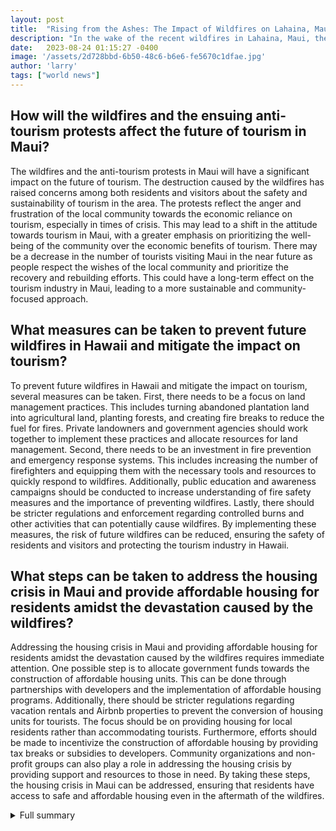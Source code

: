 ```yaml
---
layout: post
title:  "Rising from the Ashes: The Impact of Wildfires on Lahaina, Maui"
description: "In the wake of the recent wildfires in Lahaina, Maui, the community faces a daunting recovery process. The destruction has not only raised concerns about the future of tourism in the area, but also exposed underlying tensions between residents and visitors. This article delves into the impact of the wildfires on tourism, addresses the housing crisis, and emphasizes the need for better land management practices to prevent future disasters. It also provides information on reputable organizations accepting donations to support the affected community. Join us as we explore the resilience of Lahaina and the potential for recovery."
date:   2023-08-24 01:15:27 -0400
image: '/assets/2d728bbd-6b50-48c6-b6e6-fe5670c1dfae.jpg'
author: 'larry'
tags: ["world news"]
---
```


## How will the wildfires and the ensuing anti-tourism protests affect the future of tourism in Maui?
The wildfires and the anti-tourism protests in Maui will have a significant impact on the future of tourism. The destruction caused by the wildfires has raised concerns among both residents and visitors about the safety and sustainability of tourism in the area. The protests reflect the anger and frustration of the local community towards the economic reliance on tourism, especially in times of crisis. This may lead to a shift in the attitude towards tourism in Maui, with a greater emphasis on prioritizing the well-being of the community over the economic benefits of tourism. There may be a decrease in the number of tourists visiting Maui in the near future as people respect the wishes of the local community and prioritize the recovery and rebuilding efforts. This could have a long-term effect on the tourism industry in Maui, leading to a more sustainable and community-focused approach.

## What measures can be taken to prevent future wildfires in Hawaii and mitigate the impact on tourism?
To prevent future wildfires in Hawaii and mitigate the impact on tourism, several measures can be taken. First, there needs to be a focus on land management practices. This includes turning abandoned plantation land into agricultural land, planting forests, and creating fire breaks to reduce the fuel for fires. Private landowners and government agencies should work together to implement these practices and allocate resources for land management. Second, there needs to be an investment in fire prevention and emergency response systems. This includes increasing the number of firefighters and equipping them with the necessary tools and resources to quickly respond to wildfires. Additionally, public education and awareness campaigns should be conducted to increase understanding of fire safety measures and the importance of preventing wildfires. Lastly, there should be stricter regulations and enforcement regarding controlled burns and other activities that can potentially cause wildfires. By implementing these measures, the risk of future wildfires can be reduced, ensuring the safety of residents and visitors and protecting the tourism industry in Hawaii.

## What steps can be taken to address the housing crisis in Maui and provide affordable housing for residents amidst the devastation caused by the wildfires?
Addressing the housing crisis in Maui and providing affordable housing for residents amidst the devastation caused by the wildfires requires immediate attention. One possible step is to allocate government funds towards the construction of affordable housing units. This can be done through partnerships with developers and the implementation of affordable housing programs. Additionally, there should be stricter regulations regarding vacation rentals and Airbnb properties to prevent the conversion of housing units for tourists. The focus should be on providing housing for local residents rather than accommodating tourists. Furthermore, efforts should be made to incentivize the construction of affordable housing by providing tax breaks or subsidies to developers. Community organizations and non-profit groups can also play a role in addressing the housing crisis by providing support and resources to those in need. By taking these steps, the housing crisis in Maui can be addressed, ensuring that residents have access to safe and affordable housing even in the aftermath of the wildfires.

<details>
  <summary>Full summary</summary>
The recent wildfires in Lahaina, Maui have had a significant impact on the community. Many residents have lost everything, and the devastation has raised questions about the future of tourism in Maui.<br><br>Residents of Lahaina faced harrowing trauma as wildfires engulfed their town. The flames spread rapidly, destroying homes, businesses, and cultural landmarks. Thousands of residents and visitors were forced to evacuate, seeking safety from the devastating fires. Tragically, over 110 lives were lost in the wildfires, leaving a profound void in the community.<br><br>The impact of the wildfires on tourism in Hawaii cannot be ignored. The destruction of Lahaina, a popular tourist destination, has sparked misgivings among both residents and visitors. Some locals discourage people from coming to Maui, emphasizing the need to prioritize the safety and well-being of the affected community.<br><br>Anti-tourism protests have emerged in Hawaii due to the economic reliance on tourism. Residents are angry about visitors enjoying the state while they grieve and rebuild. The tension between Hawaii's kamaaina (native residents) and visitors has intensified in the aftermath of the deadly fire.<br><br>Maui's importance to Hawaii's tourism economy cannot be understated. Tourism accounts for 80% of Maui's wealth, making it a major driver of the local economy. However, the wildfires have exposed the vulnerability of this reliance on tourism. The pleas from locals for tourists to stay away reflect the need to prioritize recovery and support for the affected community.<br><br>The impact of overtourism in Maui was already a concern before the wildfires. The island had been placed on Fodor's 2023 'No List' due to potential environmental damage. The delicate balance between accommodating tourism and preserving the natural beauty of the island is now further complicated by the aftermath of the fires.<br><br>The wildfires have exacerbated the housing crisis in Maui. Thousands of Hawaiian citizens have been displaced, worsening the state's existing shortage of affordable housing. Governor Josh Green estimates that the wildfires have caused billions of dollars in damage and have deepened the housing shortage. The future of tourism and the ability to provide sustainable and affordable housing for residents are pressing issues that require immediate attention.<br><br>Invasive grasses growing in abandoned plantations on Maui and Hawaii Island fueled the ongoing wildfires. Land management practices must be implemented to prevent future wildfires in Hawaii. Private landowners and government agencies need to work together to reduce fuel for fires by turning abandoned plantation land back into agricultural land, planting forests, and creating fire breaks. A lack of resources and attention toward land management has contributed to the rapid spread of the wildfires.<br><br>As the community of Lahaina mourns its losses and begins the long process of rebuilding, the support of the wider community is crucial. Reputable organizations, such as the American Red Cross of Hawaii, the Hawaii National Guard, and Mercy Chefs, are accepting donations to help those affected by the wildfires. World Central Kitchen (WCK) has dispatched its emergency response team to provide food and water for first responders, evacuated residents, and tourists in need.<br><br>In this time of crisis, it is vital for tourists to consider the impact of their travel decisions. Many residents and celebrities are asking tourists not to vacation on Maui for now, to conserve resources and prioritize support for the affected community. Travelers currently on Maui are encouraged to return home to free up accommodations for locals in need, and those with upcoming trips are advised to postpone their visits.<br><br>The wildfires in Maui have brought to light the fine line between rebuilding and supporting tourism. While Maui's economy relies heavily on tourism, it is crucial to strike a balance that prioritizes the well-being of the community and the preservation of the island's natural beauty. The future of tourism in Maui hangs in the balance as the community works to rebuild and recover from the devastating fires.<br><br>As the community of Lahaina rises from the ashes, there is hope for a strengthened and more resilient Maui. The support and solidarity of both residents and visitors will be crucial in ensuring the long-term recovery and preservation of this beautiful island. The wildfires have left scars on the land and the hearts of the people, but with unity and determination, Maui will rise again.
</details>
